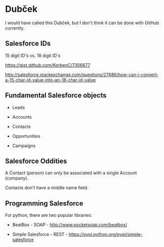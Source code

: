 Dubček
======

I would have called this Dubček, but I don't think it can be done with GitHub currently.

Salesforce IDs
--------------

15 digit ID's vs. 18 digit ID's

https://gist.github.com/KorbenC/7356677

http://salesforce.stackexchange.com/questions/27686/how-can-i-convert-a-15-char-id-value-into-an-18-char-id-value

Fundamental Salesforce objects
------------------------------

- Leads

- Accounts

- Contacts

- Opportunities

- Campaigns

Salesforce Oddities
------------------

A Contact (person) can only be associated with a single Account (company).

Contacts don't have a middle name field.

Programming Salesforce
----------------------

For python, there are two popular libraries:

- BeatBox - SOAP - http://www.pocketsoap.com/beatbox/

- Simple Salesforce - REST - https://pypi.python.org/pypi/simple-salesforce

